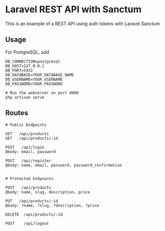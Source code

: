# Laravel REST API with Sanctum

This is an example of a REST API using auth tokens with Laravel Sanctum

## Usage



For PostgreSQL, add
```
DB_CONNECTION=postgresql
DB_HOST=127.0.0.1
DB_PORT=5432
DB_DATABASE=YOUR_DATABASE_NAME
DB_USERNAME=YOUR_USERNAME
DB_PASSWORD=YOUR_PASSWORD
```

```
# Run the webserver on port 8000
php artisan serve
```

## Routes

```
# Public Endpoints

GET   /api/products
GET   /api/products/:id

POST   /api/login
@body: email, password

POST   /api/register
@body: name, email, password, password_confirmation


# Protected Endpoints

POST   /api/products
@body: name, slug, description, price

PUT   /api/products/:id
@body: ?name, ?slug, ?description, ?price

DELETE  /api/products/:id

POST    /api/logout
```
